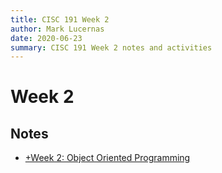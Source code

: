 ```yaml
---
title: CISC 191 Week 2
author: Mark Lucernas
date: 2020-06-23
summary: CISC 191 Week 2 notes and activities
---
```



# Week 2

## Notes

  - [+Week 2: Object Oriented Programming](../notes/w-2)

